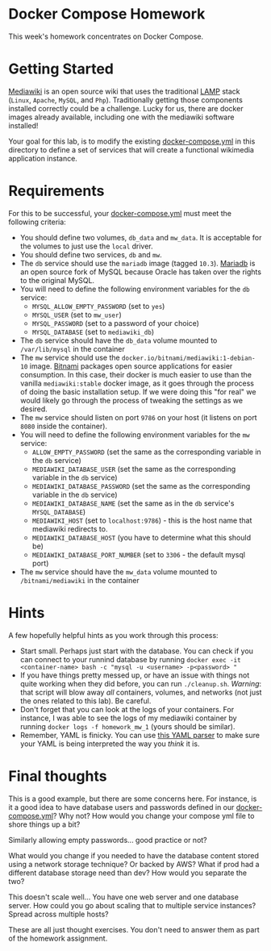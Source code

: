 # Docker Compose Homework
This week's homework concentrates on Docker Compose.

# Getting Started
[Mediawiki]() is an open source wiki that uses the traditional [LAMP]() stack (`Linux`, `Apache`, 
`MySQL`, and `Php`). Traditionally getting those components installed correctly could be a 
challenge.  Lucky for us, there are docker images already available, including one with the
mediawiki software installed!

Your goal for this lab, is to modify the existing [docker-compose.yml](docker-compose.yml) in this
directory to define a set of services that will create a functional wikimedia application instance.

# Requirements
For this to be successful, your [docker-compose.yml](docker-compose.yml) must meet the following
criteria:

+ You should define two volumes, `db_data` and `mw_data`.  It is acceptable for the volumes to just use the `local` driver.
+ You should define two services, `db` and `mw`.
+ The `db` service should use the `mariadb` image (tagged `10.3`).  [Mariadb](https://mariadb.com/)
 is an open source fork of MySQL because Oracle has taken over the rights to the original MySQL.
+ You will need to define the following environment variables for the `db` service:
  * `MYSQL_ALLOW_EMPTY_PASSWORD` (set to `yes`)
  * `MYSQL_USER` (set to `mw_user`)
  * `MYSQL_PASSWORD` (set to a password of your choice)
  * `MYSQL_DATABASE` (set to `mediawiki_db`)
+ The `db` service should have the `db_data` volume mounted to `/var/lib/mysql` in the container
+ The `mw` service should use the `docker.io/bitnami/mediawiki:1-debian-10` image. [Bitnami](https://bitnami.com/) packages open source applications for easier consumption.  In this case, their docker is much easier to use than the vanilla `mediawiki:stable` docker image, as it goes through the process of doing the basic installation setup.  If we were doing this "for real" we would likely go through the process of tweaking the settings as we desired.
+ The `mw` service should listen on port `9786` on your host (it listens on port `8080` inside the container).
+ You will need to define the following environment variables for the `mw` service:
  * `ALLOW_EMPTY_PASSWORD` (set the same as the corresponding variable in the `db` service)
  * `MEDIAWIKI_DATABASE_USER` (set the same as the corresponding variable in the `db` service)
  * `MEDIAWIKI_DATABASE_PASSWORD` (set the same as the corresponding variable in the `db` service)
  * `MEDIAWIKI_DATABASE_NAME` (set the same as in the `db` service's `MYSQL_DATABASE`)
  * `MEDIAWIKI_HOST` (set to `localhost:9786`) - this is the host name that mediawiki redirects to.
  * `MEDIAWIKI_DATABASE_HOST` (you have to determine what this should be)
  * `MEDIAWIKI_DATABASE_PORT_NUMBER` (set to `3306` - the default mysql port)
+ The `mw` service should have the `mw_data` volume mounted to `/bitnami/mediawiki` in the container

# Hints
A few hopefully helpful hints as you work through this process:

* Start small.  Perhaps just start with the database.  You can check if you can connect to your runnind database by running `docker exec -it <container-name> bash -c "mysql -u <username> -p<password> "`
* If you have things pretty messed up, or have an issue with things not quite working when they did before, you can run `./cleanup.sh`.  _Warning_: that script will blow away _all_ containers, volumes, and networks (not just the ones related to this lab).  Be careful.
* Don't forget that you can look at the logs of your containers.  For instance, I was able to see the logs of my mediawiki container by running `docker logs -f homework_mw_1` (yours should be similar).
* Remember, YAML is finicky.  You can use [this YAML parser](https://yaml-online-parser.appspot.com/) to make sure your YAML is being interpreted the way you _think_ it is.

# Final thoughts
This is a good example, but there are some concerns here.  For instance, is it a good idea to have database users and passwords defined in our [docker-compose.yml](docker-compose.yml)?  Why not?  How would you change your compose yml file to shore things up a bit?

Similarly allowing empty passwords... good practice or not?

What would you change if you needed to have the database content stored using a network storage technique?  Or backed by AWS?  What if prod had a different database storage need than dev?  How would you separate the two? 

This doesn't scale well...  You have one web server and one database server.  How could you go about scaling that to multiple service instances?  Spread across multiple hosts?

These are all just thought exercises.  You don't need to answer them as part of the homework assignment.

